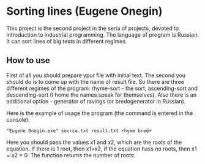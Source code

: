 # Sorting lines (Eugene Onegin)

This project is the second project in the seria of projects, devoted to introduction to industrial programming.
The language of program is Russian. It can sort lines of big texts in different regimes.

## How to use

First of all you should prepare ypur file with initial text. The second you should do is to come up with the name of result file.
So there are three different regimes of the program: rhyme-sort - the sort, ascending-sort and descending-sort (I home the names speak for themselves).
Also there is an additional option - generator of ravings (or bredogenerator in Russian).

Here is the example of usage the program (the command is entered in the console):

`"Eugene Onegin.exe" source.txt result.txt rhyme bred+`

Here you should pass the values x1 and x2, which are the roots of the equation. If there is 1 root, then x1=x2, if the equation hass no roots, then x1 = x2 = 0.
The function returns the number of roots.
